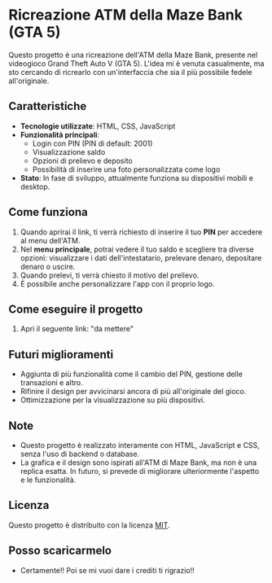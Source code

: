 # Ricreazione ATM della Maze Bank (GTA 5)

Questo progetto è una ricreazione dell'ATM della Maze Bank, presente nel videogioco Grand Theft Auto V (GTA 5). L'idea mi è venuta casualmente, ma sto cercando di ricrearlo con un'interfaccia che sia il più possibile fedele all'originale.

## Caratteristiche

- **Tecnologie utilizzate**: HTML, CSS, JavaScript
- **Funzionalità principali**:
  - Login con PIN (PIN di default: 2001)
  - Visualizzazione saldo
  - Opzioni di prelievo e deposito
  - Possibilità di inserire una foto personalizzata come logo
- **Stato**: In fase di sviluppo, attualmente funziona su dispositivi mobili e desktop.

## Come funziona

1. Quando aprirai il link, ti verrà richiesto di inserire il tuo **PIN** per accedere al menu dell'ATM.
2. Nel **menu principale**, potrai vedere il tuo saldo e scegliere tra diverse opzioni: visualizzare i dati dell'intestatario, prelevare denaro, depositare denaro o uscire.
3. Quando prelevi, ti verrà chiesto il motivo del prelievo.
4. È possibile anche personalizzare l'app con il proprio logo.

## Come eseguire il progetto

1. Apri il seguente link: "da mettere"

## Futuri miglioramenti

- Aggiunta di più funzionalità come il cambio del PIN, gestione delle transazioni e altro.
- Rifinire il design per avvicinarsi ancora di più all'originale del gioco.
- Ottimizzazione per la visualizzazione su più dispositivi.

## Note

- Questo progetto è realizzato interamente con HTML, JavaScript e CSS, senza l'uso di backend o database.
- La grafica e il design sono ispirati all'ATM di Maze Bank, ma non è una replica esatta. In futuro, si prevede di migliorare ulteriormente l'aspetto e le funzionalità.

## Licenza

Questo progetto è distribuito con la licenza [MIT](https://opensource.org/licenses/MIT).

## Posso scaricarmelo

- Certamente!! Poi se mi vuoi dare i crediti ti rigrazio!!
